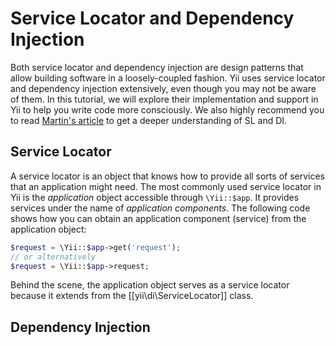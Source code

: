 Service Locator and Dependency Injection
========================================

Both service locator and dependency injection are design patterns that allow building software
in a loosely-coupled fashion. Yii uses service locator and dependency injection extensively,
even though you may not be aware of them. In this tutorial, we will explore their implementation
and support in Yii to help you write code more consciously. We also highly recommend you to
read [Martin's article](http://martinfowler.com/articles/injection.html) to get a deeper
understanding of SL and DI.


Service Locator
---------------

A service locator is an object that knows how to provide all sorts of services that an application
might need. The most commonly used service locator in Yii is the *application* object accessible through
`\Yii::$app`. It provides services under the name of *application components*. The following code
shows how you can obtain an application component (service) from the application object:

```php
$request = \Yii::$app->get('request');
// or alternatively
$request = \Yii::$app->request;
```

Behind the scene, the application object serves as a service locator because it extends from
the [[yii\di\ServiceLocator]] class.


Dependency Injection
--------------------
